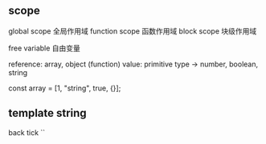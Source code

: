 ## scope

global scope 全局作用域
function scope 函数作用域
block scope 块级作用域

free variable 自由变量

reference: array, object (function)
value: primitive type -> number, boolean, string

const array = [1, "string", true, {}];

## template string

back tick
``
